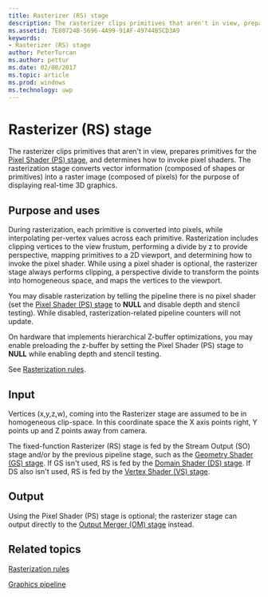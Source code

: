 ```yaml
---
title: Rasterizer (RS) stage
description: The rasterizer clips primitives that aren't in view, prepares primitives for the Pixel Shader (PS) stage, and determines how to invoke pixel shaders.
ms.assetid: 7E80724B-5696-4A99-91AF-49744B5CD3A9
keywords:
- Rasterizer (RS) stage
author: PeterTurcan
ms.author: pettur
ms.date: 02/08/2017
ms.topic: article
ms.prod: windows
ms.technology: uwp
---
```


# Rasterizer (RS) stage


The rasterizer clips primitives that aren't in view, prepares primitives for the [Pixel Shader (PS) stage](pixel-shader-stage--ps-.md), and determines how to invoke pixel shaders. The rasterization stage converts vector information (composed of shapes or primitives) into a raster image (composed of pixels) for the purpose of displaying real-time 3D graphics.

## <span id="Purpose_and_uses"></span><span id="purpose_and_uses"></span><span id="PURPOSE_AND_USES"></span>Purpose and uses


During rasterization, each primitive is converted into pixels, while interpolating per-vertex values across each primitive. Rasterization includes clipping vertices to the view frustum, performing a divide by z to provide perspective, mapping primitives to a 2D viewport, and determining how to invoke the pixel shader. While using a pixel shader is optional, the rasterizer stage always performs clipping, a perspective divide to transform the points into homogeneous space, and maps the vertices to the viewport.

You may disable rasterization by telling the pipeline there is no pixel shader (set the [Pixel Shader (PS) stage](pixel-shader-stage--ps-.md) to **NULL** and disable depth and stencil testing). While disabled, rasterization-related pipeline counters will not update.

On hardware that implements hierarchical Z-buffer optimizations, you may enable preloading the z-buffer by setting the Pixel Shader (PS) stage to **NULL** while enabling depth and stencil testing.

See [Rasterization rules](rasterization-rules.md).

## <span id="Input"></span><span id="input"></span><span id="INPUT"></span>Input


Vertices (x,y,z,w), coming into the Rasterizer stage are assumed to be in homogeneous clip-space. In this coordinate space the X axis points right, Y points up and Z points away from camera.

The fixed-function Rasterizer (RS) stage is fed by the Stream Output (SO) stage and/or by the previous pipeline stage, such as the [Geometry Shader (GS) stage](geometry-shader-stage--gs-.md). If GS isn't used, RS is fed by the [Domain Shader (DS) stage](domain-shader-stage--ds-.md). If DS also isn't used, RS is fed by the [Vertex Shader (VS) stage](vertex-shader-stage--vs-.md).

## <span id="Output"></span><span id="output"></span><span id="OUTPUT"></span>Output


Using the Pixel Shader (PS) stage is optional; the rasterizer stage can output directly to the [Output Merger (OM) stage](output-merger-stage--om-.md) instead.

## <span id="related-topics"></span>Related topics


[Rasterization rules](rasterization-rules.md)

[Graphics pipeline](graphics-pipeline.md)

 

 




